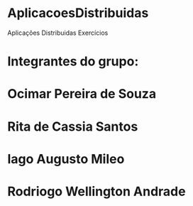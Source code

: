 # AplicacoesDistribuidas
Aplicações Distribuidas Exercícios

# Integrantes do grupo:

# Ocimar Pereira de Souza
# Rita de Cassia Santos
# Iago Augusto Mileo
# Rodriogo Wellington Andrade


